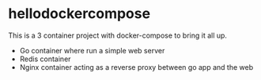 # hellodockercompose

This is a 3 container project with docker-compose to bring it all up.

* Go container where run a simple web server
* Redis container
* Nginx container acting as a reverse proxy between go app and the web
